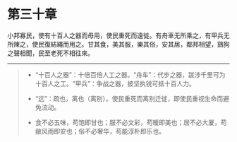 # 第三十章

小邦寡民，使有十百人之器而毋用，使民重死而遠徙。有舟車无所乘之，有甲兵无所陳之，使民復結繩而用之。甘其食，美其服，樂其俗，安其居，鄰邦相望，鷄狗之聲相聞，民至老死不相往來。

---

> + “十百人之器”：十倍百倍人工之器。“舟车”：代步之器，跋涉千里可为十百人之工。“甲兵”：争战之器，披坚执锐可抵十百人力。
>
> + “远”：疏也，离也（离别）。使民重死而离别迁徙，即使民重视生命而避免流动。
>
> + 食不必五味，苟饱即甘也；服不必文彩，苟暖即美也；居不必大厦，苟敝风雨即安也；俗不必奢华，苟能淳朴即乐也。
